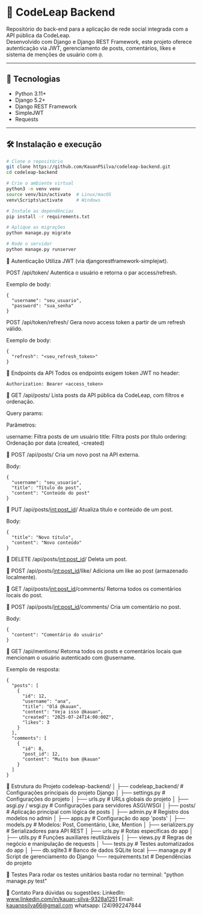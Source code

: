 # 📝 CodeLeap Backend

Repositório do back-end para a aplicação de rede social integrada com a API pública da CodeLeap.  
Desenvolvido com Django e Django REST Framework, este projeto oferece autenticação via JWT, gerenciamento de posts, comentários, likes e sistema de menções de usuário com `@`.

---

## 🚀 Tecnologias

- Python 3.11+
- Django 5.2+
- Django REST Framework
- SimpleJWT
- Requests

---

## 🛠️ Instalação e execução

```bash
# Clone o repositório
git clone https://github.com/KauanPSilva/codeleap-backend.git
cd codeleap-backend

# Crie o ambiente virtual
python3 -m venv venv
source venv/bin/activate  # Linux/macOS
venv\Scripts\activate     # Windows

# Instale as dependências
pip install -r requirements.txt

# Aplique as migrações
python manage.py migrate

# Rode o servidor
python manage.py runserver

```

🔐 Autenticação
Utiliza JWT (via djangorestframework-simplejwt).

POST /api/token/
Autentica o usuário e retorna o par access/refresh.

Exemplo de body:

```
{
  "username": "seu_usuario",
  "password": "sua_senha"
}
```
POST /api/token/refresh/
Gera novo access token a partir de um refresh válido.

Exemplo de body:
```
{
  "refresh": "<seu_refresh_token>"
}
```

📌 Endpoints da API
Todos os endpoints exigem token JWT no header:
```
Authorization: Bearer <access_token>
```
🔹 GET /api/posts/
Lista posts da API pública da CodeLeap, com filtros e ordenação.

Query params:

Parâmetros:

username:	Filtra posts de um usuário
title:	Filtra posts por título
ordering:	Ordenação por data (created, -created)

🔹 POST /api/posts/
Cria um novo post na API externa.

Body:

```
{
  "username": "seu_usuario",
  "title": "Título do post",
  "content": "Conteúdo do post"
}
```
🔹 PUT /api/posts/<int:post_id>/
Atualiza título e conteúdo de um post.

Body:
```
{
  "title": "Novo título",
  "content": "Novo conteúdo"
}
```
🔹 DELETE /api/posts/<int:post_id>/
Deleta um post.

🔹 POST /api/posts/<int:post_id>/like/
Adiciona um like ao post (armazenado localmente).

🔹 GET /api/posts/<int:post_id>/comments/
Retorna todos os comentários locais do post.

🔹 POST /api/posts/<int:post_id>/comments/
Cria um comentário no post.

Body:
```
{
  "content": "Comentário do usuário"
}
```
🔹 GET /api/mentions/
Retorna todos os posts e comentários locais que mencionam o usuário autenticado com @username.

Exemplo de resposta:
```
{
  "posts": [
    {
      "id": 12,
      "username": "ana",
      "title": "Olá @kauan",
      "content": "Veja isso @kauan",
      "created": "2025-07-24T14:00:00Z",
      "likes": 3
    }
  ],
  "comments": [
    {
      "id": 8,
      "post_id": 12,
      "content": "Muito bom @kauan"
    }
  ]
}
```
📁 Estrutura do Projeto
codeleap-backend/
│
├── codeleap_backend/         # Configurações principais do projeto Django
│   ├── settings.py           # Configurações do projeto
│   ├── urls.py               # URLs globais do projeto
│   ├── asgi.py / wsgi.py     # Configurações para servidores ASGI/WSGI
│
├── posts/                    # Aplicação principal com lógica de posts
│   ├── admin.py              # Registro dos modelos no admin
│   ├── apps.py               # Configuração do app 'posts'
│   ├── models.py             # Modelos: Post, Comentário, Like, Mention
│   ├── serializers.py        # Serializadores para API REST
│   ├── urls.py               # Rotas específicas do app
│   ├── utils.py              # Funções auxiliares reutilizáveis
│   ├── views.py              # Regras de negócio e manipulação de requests
│   └── tests.py              # Testes automatizados do app
│
├── db.sqlite3                # Banco de dados SQLite local
├── manage.py                 # Script de gerenciamento do Django
└── requirements.txt          # Dependências do projeto

🧪 Testes
Para rodar os testes unitários basta rodar no terminal: "python manage.py test"

💬 Contato
Para dúvidas ou sugestões:
LinkedIn: www.linkedin.com/in/kauan-silva-9328a1251
Email: kauanpsilva66@gmail.com
whatsapp: (24)992247844
